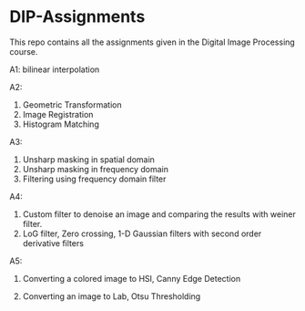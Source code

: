 # DIP-Assignments
This repo contains all the assignments given in the Digital Image Processing course.

A1: bilinear interpolation

A2:

1) Geometric Transformation
2) Image Registration
3) Histogram Matching

A3:

1) Unsharp masking in spatial domain
2) Unsharp masking in frequency domain
3) Filtering using frequency domain filter

A4: 

1) Custom filter to denoise an image and comparing the results with weiner filter.
2) LoG filter, Zero crossing, 1-D Gaussian filters with second order derivative filters

A5:

1) Converting a colored image to HSI, Canny Edge Detection

2) Converting an image to Lab, Otsu Thresholding
  
